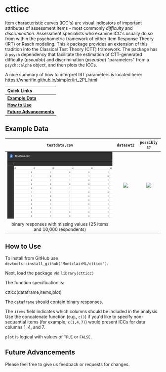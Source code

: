# ctticc

Item characteristic curves (ICC's) are visual indicators of important attributes of assessment items - most commonly *difficulty* and *discrimination*. Assessment specialists who examine ICC's usually do so from within the psychometric framework of either Item Response Theory (IRT) or Rasch modeling. This `R` package provides an extension of this tradition into the Classical Test Theory (CTT) framework. The package has a `psych` dependency that facilitate the estimation of CTT-generated difficulty (_pseudob_) and discrimination (_pseudoa_) "parameters" from a `psych::alpha` object, and then plots the ICCs. 

A nice summary of how to interpret IRT parameters is located here: https://wnarifin.github.io/simpler/irt_2PL.html

|   Quick Links  |
|:-------|
| [**Example Data**](https://github.com/MontclairML/ctticc#Example-data) |
| [**How to Use**](https://github.com/MontclairML/ctticc#How-to-use) |
| [**Future Advancements**](https://github.com/MontclairML/ctticc#Future-advancements) |


## Example Data

| `testdata.csv` | `dataset2` | `possibly 3?` |
|:---------------:|:---------------------:|:---------------------:|
|[![](testdata.PNG)](https://brentthorne.github.io/posterdown_html_showcase/) | ![](images/betterland_july2019-1.png) | ![](images/betterposterport.png) |
|binary responses with missing values (25 items and 10,000 respondents)||| 

## How to Use

To install from GitHub use `devtools::install_github("MontclairML/ctticc")`. 

Next, load the package via `library(ctticc)`

The function specification is:

ctticc(dataframe,items,plot)

The `dataframe` should contain binary responses.

The `items` field indicates which columns should be included in the analysis. Use the concatenate function (e.g., `c()`) if you'd like to specify non-sequantial items (for example, `c(1,4,7)`) would present ICCs for data columns 1, 4, and 7.

`plot` is logical with values of `TRUE` or `FALSE`.

## Future Advancements

Please feel free to give us feedback or requests for changes.
